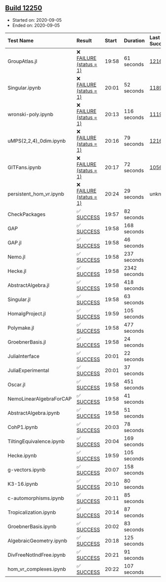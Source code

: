 ## [Build 12250](https://oscarci.mathematik.uni-kl.de/job/oscar/12250/)

* Started on: 2020-09-05
* Ended on: 2020-09-05

| Test Name    | Result | Start | Duration | Last Success | First Failure |
|:-------------|:-------|:------|:---------|:-------------|:--------------|
| GroupAtlas.jl | ❌ [FAILURE (status = 1)](https://oscarci.mathematik.uni-kl.de/job/oscar/12250/artifact/logs/build-12250/GroupAtlas.jl.log) | 19:58 | 61 seconds | [12167](https://oscarci.mathematik.uni-kl.de/job/oscar/12167/) | [12168](https://oscarci.mathematik.uni-kl.de/job/oscar/12168/) |
| Singular.ipynb | ❌ [FAILURE (status = 1)](https://oscarci.mathematik.uni-kl.de/job/oscar/12250/artifact/logs/build-12250/Singular.ipynb.log) | 20:01 | 52 seconds | [11893](https://oscarci.mathematik.uni-kl.de/job/oscar/11893/) | [11894](https://oscarci.mathematik.uni-kl.de/job/oscar/11894/) |
| wronski-poly.ipynb | ❌ [FAILURE (status = 1)](https://oscarci.mathematik.uni-kl.de/job/oscar/12250/artifact/logs/build-12250/wronski-poly.ipynb.log) | 20:13 | 116 seconds | [11192](https://oscarci.mathematik.uni-kl.de/job/oscar/11192/) | [11193](https://oscarci.mathematik.uni-kl.de/job/oscar/11193/) |
| uMPS(2,2,4)_0dim.ipynb | ❌ [FAILURE (status = 1)](https://oscarci.mathematik.uni-kl.de/job/oscar/12250/artifact/logs/build-12250/uMPS-2-2-4-_0dim.ipynb.log) | 20:16 | 79 seconds | [12167](https://oscarci.mathematik.uni-kl.de/job/oscar/12167/) | [12168](https://oscarci.mathematik.uni-kl.de/job/oscar/12168/) |
| GITFans.ipynb | ❌ [FAILURE (status = 1)](https://oscarci.mathematik.uni-kl.de/job/oscar/12250/artifact/logs/build-12250/GITFans.ipynb.log) | 20:17 | 72 seconds | [10566](https://oscarci.mathematik.uni-kl.de/job/oscar/10566/) | [10567](https://oscarci.mathematik.uni-kl.de/job/oscar/10567/) |
| persistent_hom_vr.ipynb | ❌ [FAILURE (status = 1)](https://oscarci.mathematik.uni-kl.de/job/oscar/12250/artifact/logs/build-12250/persistent_hom_vr.ipynb.log) | 20:24 | 29 seconds | unknown | unknown |
| CheckPackages | ✅ [SUCCESS](https://oscarci.mathematik.uni-kl.de/job/oscar/12250/artifact/logs/build-12250/CheckPackages.log) | 19:57 | 82 seconds |  |  |
| GAP | ✅ [SUCCESS](https://oscarci.mathematik.uni-kl.de/job/oscar/12250/artifact/logs/build-12250/GAP.log) | 19:58 | 168 seconds |  |  |
| GAP.jl | ✅ [SUCCESS](https://oscarci.mathematik.uni-kl.de/job/oscar/12250/artifact/logs/build-12250/GAP.jl.log) | 19:58 | 46 seconds |  |  |
| Nemo.jl | ✅ [SUCCESS](https://oscarci.mathematik.uni-kl.de/job/oscar/12250/artifact/logs/build-12250/Nemo.jl.log) | 19:58 | 237 seconds |  |  |
| Hecke.jl | ✅ [SUCCESS](https://oscarci.mathematik.uni-kl.de/job/oscar/12250/artifact/logs/build-12250/Hecke.jl.log) | 19:58 | 2342 seconds |  |  |
| AbstractAlgebra.jl | ✅ [SUCCESS](https://oscarci.mathematik.uni-kl.de/job/oscar/12250/artifact/logs/build-12250/AbstractAlgebra.jl.log) | 19:58 | 418 seconds |  |  |
| Singular.jl | ✅ [SUCCESS](https://oscarci.mathematik.uni-kl.de/job/oscar/12250/artifact/logs/build-12250/Singular.jl.log) | 19:58 | 63 seconds |  |  |
| HomalgProject.jl | ✅ [SUCCESS](https://oscarci.mathematik.uni-kl.de/job/oscar/12250/artifact/logs/build-12250/HomalgProject.jl.log) | 19:59 | 105 seconds |  |  |
| Polymake.jl | ✅ [SUCCESS](https://oscarci.mathematik.uni-kl.de/job/oscar/12250/artifact/logs/build-12250/Polymake.jl.log) | 19:58 | 477 seconds |  |  |
| GroebnerBasis.jl | ✅ [SUCCESS](https://oscarci.mathematik.uni-kl.de/job/oscar/12250/artifact/logs/build-12250/GroebnerBasis.jl.log) | 19:58 | 24 seconds |  |  |
| JuliaInterface | ✅ [SUCCESS](https://oscarci.mathematik.uni-kl.de/job/oscar/12250/artifact/logs/build-12250/JuliaInterface.log) | 20:01 | 22 seconds |  |  |
| JuliaExperimental | ✅ [SUCCESS](https://oscarci.mathematik.uni-kl.de/job/oscar/12250/artifact/logs/build-12250/JuliaExperimental.log) | 20:01 | 37 seconds |  |  |
| Oscar.jl | ✅ [SUCCESS](https://oscarci.mathematik.uni-kl.de/job/oscar/12250/artifact/logs/build-12250/Oscar.jl.log) | 19:58 | 451 seconds |  |  |
| NemoLinearAlgebraForCAP | ✅ [SUCCESS](https://oscarci.mathematik.uni-kl.de/job/oscar/12250/artifact/logs/build-12250/NemoLinearAlgebraForCAP.log) | 19:58 | 41 seconds |  |  |
| AbstractAlgebra.ipynb | ✅ [SUCCESS](https://oscarci.mathematik.uni-kl.de/job/oscar/12250/artifact/logs/build-12250/AbstractAlgebra.ipynb.log) | 19:58 | 51 seconds |  |  |
| CohP1.ipynb | ✅ [SUCCESS](https://oscarci.mathematik.uni-kl.de/job/oscar/12250/artifact/logs/build-12250/CohP1.ipynb.log) | 20:03 | 78 seconds |  |  |
| TiltingEquivalence.ipynb | ✅ [SUCCESS](https://oscarci.mathematik.uni-kl.de/job/oscar/12250/artifact/logs/build-12250/TiltingEquivalence.ipynb.log) | 20:04 | 169 seconds |  |  |
| Hecke.ipynb | ✅ [SUCCESS](https://oscarci.mathematik.uni-kl.de/job/oscar/12250/artifact/logs/build-12250/Hecke.ipynb.log) | 19:59 | 105 seconds |  |  |
| g-vectors.ipynb | ✅ [SUCCESS](https://oscarci.mathematik.uni-kl.de/job/oscar/12250/artifact/logs/build-12250/g-vectors.ipynb.log) | 20:07 | 158 seconds |  |  |
| K3-16.ipynb | ✅ [SUCCESS](https://oscarci.mathematik.uni-kl.de/job/oscar/12250/artifact/logs/build-12250/K3-16.ipynb.log) | 20:10 | 80 seconds |  |  |
| c-automorphisms.ipynb | ✅ [SUCCESS](https://oscarci.mathematik.uni-kl.de/job/oscar/12250/artifact/logs/build-12250/c-automorphisms.ipynb.log) | 20:11 | 85 seconds |  |  |
| Tropicalization.ipynb | ✅ [SUCCESS](https://oscarci.mathematik.uni-kl.de/job/oscar/12250/artifact/logs/build-12250/Tropicalization.ipynb.log) | 20:14 | 87 seconds |  |  |
| GroebnerBasis.ipynb | ✅ [SUCCESS](https://oscarci.mathematik.uni-kl.de/job/oscar/12250/artifact/logs/build-12250/GroebnerBasis.ipynb.log) | 20:02 | 83 seconds |  |  |
| AlgebraicGeometry.ipynb | ✅ [SUCCESS](https://oscarci.mathematik.uni-kl.de/job/oscar/12250/artifact/logs/build-12250/AlgebraicGeometry.ipynb.log) | 20:18 | 125 seconds |  |  |
| DivFreeNotIndFree.ipynb | ✅ [SUCCESS](https://oscarci.mathematik.uni-kl.de/job/oscar/12250/artifact/logs/build-12250/DivFreeNotIndFree.ipynb.log) | 20:21 | 91 seconds |  |  |
| hom_vr_complexes.ipynb | ✅ [SUCCESS](https://oscarci.mathematik.uni-kl.de/job/oscar/12250/artifact/logs/build-12250/hom_vr_complexes.ipynb.log) | 20:22 | 107 seconds |  |  |
